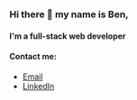 ### Hi there 👋 my name is Ben, 
#### I'm a full-stack web developer


#### Contact me: 

<ul>
  <li><a href="mailto:b.chadwickdevelopment@gmail.com">Email</a></li>
  <li><a href="https://www.linkedin.com/in/benjamin-chadwick-685615263/">LinkedIn</a></li>
</ul>


